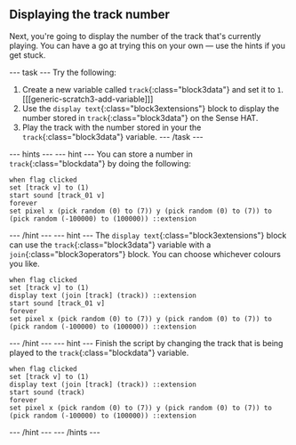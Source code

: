 ## Displaying the track number

Next, you're going to display the number of the track that's currently playing. You can have a go at trying this on your own — use the hints if you get stuck.

--- task ---
Try the following:
1. Create a new variable called `track`{:class="block3data"} and set it to `1`.
   [[[generic-scratch3-add-variable]]]
1. Use the `display text`{:class="block3extensions"} block to display the number stored in `track`{:class="block3data"} on the Sense HAT.
1. Play the track with the number stored in your the `track`{:class="block3data"} variable.
--- /task ---

--- hints --- --- hint ---
You can store a number in `track`{:class="blockdata"} by doing the following:
```blocks
when flag clicked
set [track v] to (1)
start sound [track_01 v]
forever
set pixel x (pick random (0) to (7)) y (pick random (0) to (7)) to (pick random (-100000) to (100000)) ::extension
```
--- /hint --- --- hint ---
The `display text`{:class="block3extensions"} block can use the `track`{:class="block3data"} variable with a `join`{:class="block3operators"} block. You can choose whichever colours you like.
```blocks
when flag clicked
set [track v] to (1)
display text (join [track] (track)) ::extension
start sound [track_01 v]
forever
set pixel x (pick random (0) to (7)) y (pick random (0) to (7)) to (pick random (-100000) to (100000)) ::extension
```
--- /hint --- --- hint ---
Finish the script by changing the track that is being played to the `track`{:class="blockdata"} variable.
```blocks
when flag clicked
set [track v] to (1)
display text (join [track] (track)) ::extension
start sound (track)
forever
set pixel x (pick random (0) to (7)) y (pick random (0) to (7)) to (pick random (-100000) to (100000)) ::extension
```
--- /hint --- --- /hints ---
